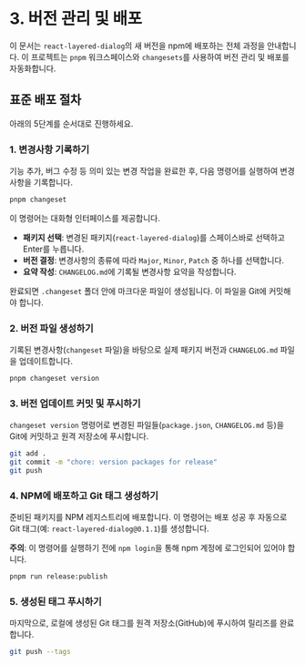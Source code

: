 # 3. 버전 관리 및 배포

이 문서는 `react-layered-dialog`의 새 버전을 npm에 배포하는 전체 과정을 안내합니다.
이 프로젝트는 `pnpm` 워크스페이스와 `changesets`를 사용하여 버전 관리 및 배포를 자동화합니다.

## 표준 배포 절차

아래의 5단계를 순서대로 진행하세요.

### 1. 변경사항 기록하기

기능 추가, 버그 수정 등 의미 있는 변경 작업을 완료한 후, 다음 명령어를 실행하여 변경사항을 기록합니다.

```bash
pnpm changeset
```

이 명령어는 대화형 인터페이스를 제공합니다.

-   **패키지 선택**: 변경된 패키지(`react-layered-dialog`)를 스페이스바로 선택하고 Enter를 누릅니다.
-   **버전 결정**: 변경사항의 종류에 따라 `Major`, `Minor`, `Patch` 중 하나를 선택합니다.
-   **요약 작성**: `CHANGELOG.md`에 기록될 변경사항 요약을 작성합니다.

완료되면 `.changeset` 폴더 안에 마크다운 파일이 생성됩니다. 이 파일을 Git에 커밋해야 합니다.

### 2. 버전 파일 생성하기

기록된 변경사항(`changeset` 파일)을 바탕으로 실제 패키지 버전과 `CHANGELOG.md` 파일을 업데이트합니다.

```bash
pnpm changeset version
```

### 3. 버전 업데이트 커밋 및 푸시하기

`changeset version` 명령어로 변경된 파일들(`package.json`, `CHANGELOG.md` 등)을 Git에 커밋하고 원격 저장소에 푸시합니다.

```bash
git add .
git commit -m "chore: version packages for release"
git push
```

### 4. NPM에 배포하고 Git 태그 생성하기

준비된 패키지를 NPM 레지스트리에 배포합니다. 이 명령어는 배포 성공 후 자동으로 Git 태그(예: `react-layered-dialog@0.1.1`)를 생성합니다.

**주의**: 이 명령어를 실행하기 전에 `npm login`을 통해 npm 계정에 로그인되어 있어야 합니다.

```bash
pnpm run release:publish
```

### 5. 생성된 태그 푸시하기

마지막으로, 로컬에 생성된 Git 태그를 원격 저장소(GitHub)에 푸시하여 릴리즈를 완료합니다.

```bash
git push --tags
```